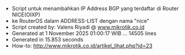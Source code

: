 - Script untuk menambahkan IP Address BGP yang terdaftar di Router NICE(OIXP)
- ke RouterOS dalam ADDRESS-LIST dengan nama "nice"
- Script created by: Valens Riyadi @ www.mikrotik.co.id
- Generated at 1 November 2025 01:00:17 WIB ... 14505 lines
- Generated in 15.853 seconds
- How-to: http://www.mikrotik.co.id/artikel_lihat.php?id=23
